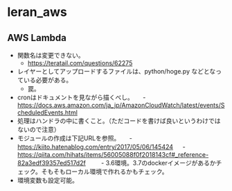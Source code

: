 # leran_aws

## AWS Lambda

- 関数名は変更できない。
  - https://teratail.com/questions/62275
- レイヤーとしてアップロードするファイルは、python/hoge.py などとなっている必要がある。
  - 罠。
- cronはドキュメントを見ながら描くべし。
　 - https://docs.aws.amazon.com/ja_jp/AmazonCloudWatch/latest/events/ScheduledEvents.html
- 処理はハンドラの中に書くこと。（ただコードを書けば良いというわけではないので注意）
- モジュールの作成は下記URLを参照。
　 - https://kiito.hatenablog.com/entry/2017/05/06/145424
　 - https://qiita.com/hihats/items/56005088f0f2018143cf#_reference-82a3edf39357ed517d2f
　　 - 3.6環境。3.7のdockerイメージがあるかチェック。そもそもローカル環境で作れるかもチェック。
- 環境変数も設定可能。
